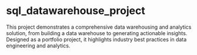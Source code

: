 # sql_datawarehouse_project
This project demonstrates a comprehensive data warehousing and analytics solution, from building a data warehouse to generating actionable insights. Designed as a portfolio project, it highlights industry best practices in data engineering and analytics.
